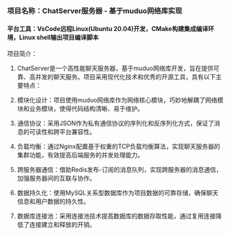 ### 项目名称：ChatServer服务器 - 基于muduo网络库实现

#### 平台工具：VsCode远程Linux(Ubuntu 20.04)开发，CMake构建集成编译环境，Linux shell输出项目编译脚本

项目简介：

1. ChatServer是一个高性能聊天服务器，基于muduo网络库开发，旨在提供可靠、高并发的聊天服务。项目采用现代化技术和优秀的开源工具，具有以下主要特点：

2. 模块化设计：项目使用muduo网络库作为网络核心模块，巧妙地解耦了网络模块和业务模块，使得代码结构清晰、易于维护。

3. 通信协议：采用JSON作为私有通信协议的序列化和反序列化方式，保证了消息的可读性和跨平台兼容性。

4. 负载均衡：通过Nginx配置基于权重的TCP负载均衡算法，实现聊天服务器的集群功能，有效提高后端服务的并发处理能力。

5. 跨服务器通信：借助Redis发布-订阅的消息队列，实现跨服务器的消息通信，加强服务器间的互联与协作。

6. 数据持久化：使用MySQL关系型数据库作为项目数据的可靠存储，确保聊天信息和用户数据的持久性。

7. 数据库连接池：采用连接池技术提高数据库的数据存取性能，通过复用连接降低了连接建立和释放的开销。



